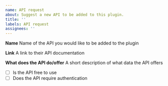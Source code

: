 ```yaml
---
name: API request
about: Suggest a new API to be added to this plugin.
title: ''
labels: API request
assignees: ''
---
```


**Name**
Name of the API you would like to be added to the plugin

**Link**
A link to their API documentation

**What does the API do/offer**
A short description of what data the API offers

-   [ ] Is the API free to use
-   [ ] Does the API require authentication
